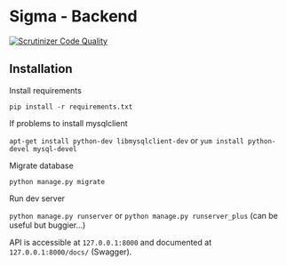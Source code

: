 Sigma - Backend
===============

[![Scrutinizer Code Quality](https://scrutinizer-ci.com/g/ProjetSigma/backend/badges/quality-score.png?b=master)](https://scrutinizer-ci.com/g/ProjetSigma/backend/?branch=master)

Installation
------------

Install requirements

`pip install -r requirements.txt`

If problems to install mysqlclient

`apt-get install python-dev libmysqlclient-dev` or `yum install python-devel mysql-devel`

Migrate database

`python manage.py migrate`

Run dev server

`python manage.py runserver` or `python manage.py runserver_plus` (can be useful but buggier...)

API is accessible at `127.0.0.1:8000` and documented at `127.0.0.1:8000/docs/` (Swagger).
